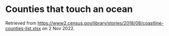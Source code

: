 # Counties that touch an ocean
Retrieved from https://www2.census.gov/library/stories/2018/08/coastline-counties-list.xlsx on 2 Nov 2022.